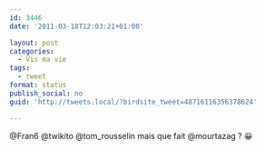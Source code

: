 ```yaml
---
id: 3446
date: '2011-03-18T12:03:21+01:00'

layout: post
categories:
  - Vis ma vie
tags:
  - tweet
format: status
publish_social: no
guid: 'http://tweets.local/?birdsite_tweet=48716116356378624'

---
```


@Fran6 @twikito @tom\_rousselin mais que fait @mourtazag ? 😀